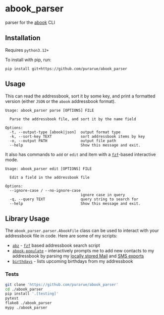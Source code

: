 # abook_parser

parser for the [abook](https://abook.sourceforge.io/) CLI

## Installation

Requires `python3.12+`

To install with pip, run:

```
pip install git+https://github.com/purarue/abook_parser
```

## Usage

This can read the addressbook, sort it by some key, and print a formatted version (either `JSON` or the `abook` addressbook format).

```
Usage: abook_parser parse [OPTIONS] FILE

  Parse the addressbook file, and sort it by the name field

Options:
  -t, --output-type [abook|json]  output format type
  -k, --sort-key TEXT             sort addressbook items by key
  -o, --output PATH               output file path
  --help                          Show this message and exit.
```

It also has commands to `add` or `edit` and item with a [`fzf`](https://github.com/junegunn/fzf)-based interactive mode.

```
Usage: abook_parser edit [OPTIONS] FILE

  Edit a field in the addressbook file

Options:
  --ignore-case / --no-ignore-case
                                  ignore case in query
  -q, --query TEXT                query string to search for
  --help                          Show this message and exit.
```

## Library Usage

The `abook_parser.parser.AbookFile` class can be used to interact with your addressbook file in code. Here are some of my scripts:

- [`abz`](https://purarue.xyz/d/abz?redirect) - [`fzf`](https://github.com/junegunn/fzf) based addressbook search script
- [`abook-populate`](https://github.com/purarue/HPI-personal/blob/master/scripts/abook-populate) - interactively prompts me to add new contacts to my addressbook by parsing my [locally stored Mail](https://github.com/purarue/HPI/blob/master/doc/MAIL_SETUP.md) and [SMS exports](https://github.com/karlicoss/HPI/blob/master/my/smscalls.py)
- [`birthdays`](https://purarue.xyz/d/birthdays?redirect) - lists upcoming birthdays from my addressbook

### Tests

```bash
git clone 'https://github.com/purarue/abook_parser'
cd ./abook_parser
pip install '.[testing]'
pytest
flake8 ./abook_parser
mypy ./abook_parser
```
